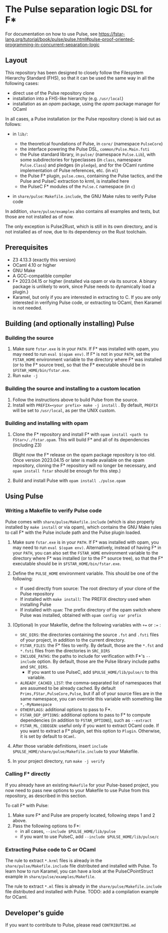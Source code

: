# The Pulse separation logic DSL for F*

For documentation on how to use Pulse, see https://fstar-lang.org/tutorial/book/pulse/pulse.html#pulse-proof-oriented-programming-in-concurrent-separation-logic

## Layout

This repository has been designed to closely follow the Filesystem
Hierarchy Standard (FHS), so that it can be used the same way in all
the following cases:
* direct use of the Pulse repository clone
* installation into a FHS-like hierarchy (e.g. `/usr/local`)
* installation as an _opam_ package, using the _opam_ package manager for
  OCaml

In all cases, a Pulse installation (or the Pulse repository clone) is
laid out as follows:

* in `lib/`:
  * the theoretical foundations of Pulse, in `core/` (namespace `PulseCore`)
  * the interface powering the Pulse DSL, `common/Pulse.Main.fsti`
  * the Pulse standard library, in `pulse/` (namespace `Pulse.Lib`), with
    some subdirectories for typeclasses (in `class`, namespace
    `Pulse.Class`) and pledges (in `pledge`), and for the OCaml
    runtime implementation of Pulse references, etc. (in `ml`)
  * the Pulse F* plugin, `pulse.cmxs`, containing the Pulse
    tactics, and the Pulse and PulseC extraction to krml, is installed
    here
  * the PulseC F* modules of the `Pulse.C` namespace (in `c`)

* in `share/pulse`: `Makefile.include`, the GNU Make rules to verify
  Pulse code

In addition, `share/pulse/examples` also contains all examples and
tests, but those are not installed as of now.

The only exception is Pulse2Rust, which is still in its own directory,
and is not installed as of now, due to its dependency on the Rust
toolchain.

## Prerequisites

* Z3 4.13.3 (exactly this version)
* OCaml 4.10 or higher
* GNU Make
* A GCC-compatible compiler
* F* 2023.04.15 or higher (installed via opam or via its source. A
  binary package is unlikely to work, since Pulse needs to dynamically
  load a plugin.)
* Karamel, but only if you are interested in extracting to C. If you
  are only interested in verifying Pulse code, or extracting to OCaml,
  then Karamel is not needed.

## Building (and optionally installing) Pulse

### Building the source

1. Make sure `fstar.exe` is in your `PATH`. If F* was installed with
   opam, you may need to run `eval $(opam env)`. If F* is not in your
   `PATH`, set the `FSTAR_HOME` environment variable to the directory
   where F* was installed (or to the F* source tree), so that the F*
   executable should be in `$FSTAR_HOME/bin/fstar.exe`.
2. Run `make -j`

### Building the source and installing to a custom location

1. Follow the instructions above to build Pulse from the source.
2. Install with `PREFIX=<your prefix> make -j install` . By default,
   `PREFIX` will be set to `/usr/local`, as per the UNIX custom.

### Building and installing with opam

1. Clone the F* repository and install F* with `opam install
   <path to FStar>/./fstar.opam`. This will build F* and all of its
   dependencies (including Z3)
   
   (Right now the F* release on the opam package repository is too
   old. Once version 2023.04.15 or later is made available on the opam
   repository, cloning the F* repository will no longer be necessary,
   and `opam install fstar` should be enough for this step.)
   
2. Build and install Pulse with `opam install ./pulse.opam`

## Using Pulse

### Writing a Makefile to verify Pulse code

Pulse comes with `share/pulse/Makefile.include` (which is also
properly installed by `make install` or via opam), which contains the
GNU Make rules to call F* with the Pulse include path and the Pulse
plugin loaded.

1. Make sure `fstar.exe` is in your `PATH`. If F* was installed with
   opam, you may need to run `eval $(opam env)`. Alternatively,
   instead of having F* in your `PATH`, you can also set the
   `FSTAR_HOME` environment variable to the directory where F* was
   installed (or to the F* source tree), so that the F* executable
   should be in `$FSTAR_HOME/bin/fstar.exe`.

2. Define the `PULSE_HOME` environment variable. This should be one of the following:
   * If used directly from source: The root directory of your clone of the Pulse repository
   * If installed with `make install`: The PREFIX directory used when installing Pulse
   * If installed with `opam`: The prefix directory of the opam
     switch where Pulse was installed, obtained with `opam config var prefix`
 
3. (Optional) In your Makefile, define the following variables with `+=` or `:=` :
   * `SRC_DIRS`: the directories containing the source `.fst` and
     `.fsti` files of your project, in addition to the current
     directory.
   * `FSTAR_FILES`: the F* files to verify. By default, those are the
     `*.fst` and `*.fsti` files from the directories in `SRC_DIRS`
   * `INCLUDE_PATHS`: the paths to include for verification with F*'s
     `--include` option. By default, those are the Pulse library
     include paths and `SRC_DIRS`.
     * If you want to use PulseC, add `$PULSE_HOME/lib/pulse/c` to
       this variable.
   * `ALREADY_CACHED_LIST`: the comma-separated list of namespaces
     that are assumed to be already cached. By default
     `Prims,FStar,PulseCore,Pulse`, but if all of your source files
     are in the same namespace, you can override this variable with
     something like `*,-MyNamespace`
   * `OTHERFLAGS`: additional options to pass to F*.
   * `FSTAR_DEP_OPTIONS`: additional options to pass to F* to compute
     dependencies (in addition to `FSTAR_OPTIONS`), such as `--extract`
   * `FSTAR_ML_CODEGEN`: useful only if you want to extract OCaml
     code. If you want to extract a F* plugin, set this option to
     `Plugin`. Otherwise, it is set by default to `OCaml`.

4. After those variable definitions, insert `include
   $PULSE_HOME/share/pulse/Makefile.include` to your Makefile.

5. In your project directory, run `make -j verify`

### Calling F* directly

If you already have an existing `Makefile` for your Pulse-based
project, you now need to pass new options to your Makefile to use
Pulse from this repository, as described in this section.

To call F* with Pulse:

1. Make sure F* and Pulse are properly located, following steps 1 and 2 above.
2. Pass the following options to F*:
   * in all cases, `--include $PULSE_HOME/lib/pulse`
   * if you want to use PulseC, add `--include $PULSE_HOME/lib/pulse/c`

### Extracting Pulse code to C or OCaml

The rule to extract `*.krml` files is already in the
`share/pulse/Makefile.include` file distributed and installed with
Pulse. To learn how to run Karamel, you can have a look at the
PulseCPointStruct example in `share/pulse/examples/Makefile`.

The rule to extract `*.ml` files is already in the
`share/pulse/Makefile.include` file distributed and installed with
Pulse. TODO: add a compilation example for OCaml.

## Developer's guide

If you want to contribute to Pulse, please read `CONTRIBUTING.md`

